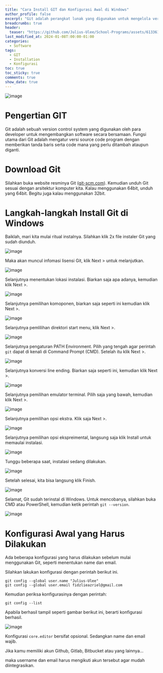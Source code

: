 ```yaml
---
title: "Cara Install GIT dan Konfigurasi Awal di Windows"
author_profile: false
excerpt: "Git adalah perangkat lunak yang digunakan untuk mengelola versi source code program. Git merupakan kepanjangan dari Group Inclusive Tour."
breadcrumbs: true
header:
  teaser: "https://github.com/Julius-Ulee/School-Programs/assets/61336116/5a30a928-0ced-4c67-8b09-8e3519905cf4"
last_modified_at: 2024-01-08T:00:00-01:00
categories:
  - Software
tags:
  - GIT
  - Installation
  - Konfigurasi
toc: true
toc_sticky: true
comments: true
show_date: true
---
```


![image](https://github.com/Julius-Ulee/School-Programs/assets/61336116/24cbeba4-6433-4449-8410-755acf187f0e)

# Pengertian GIT
Git adalah sebuah version control system yang digunakan oleh para developer untuk mengembangkan software secara bersamaan. Fungsi utama dari Git adalah mengatur versi source code program dengan memberikan tanda baris serta code mana yang perlu ditambah ataupun diganti.

# Download Git
Silahkan buka website resminya Git ([git-scm.com](https://git-scm.com/)). Kemudian unduh Git sesuai dengan arsitektur komputer kita. Kalau menggunakan 64bit, unduh yang 64bit. Begitu juga kalau menggunakan 32bit.

# Langkah-langkah Install Git di Windows
Baiklah, mari kita mulai ritual instalnya. Silahkan klik 2x file instaler Git yang sudah diunduh.

![image](https://github.com/Julius-Ulee/School-Programs/assets/61336116/83eb8306-5b88-4582-82a2-2132c4b260a8)

Maka akan muncul infomasi lisensi Git, klik Next > untuk melanjutkan.

![image](https://github.com/Julius-Ulee/School-Programs/assets/61336116/33469c5f-b68e-4c19-98cc-9a223c53b904)

Selanjutnya menentukan lokasi instalasi. Biarkan saja apa adanya, kemudian klik Next >.

![image](https://github.com/Julius-Ulee/School-Programs/assets/61336116/a7837b6d-e96b-4fae-8bfd-57e1fbea65c8)

Selanjutnya pemilihan komoponen, biarkan saja seperti ini kemudian klik Next >.

![image](https://github.com/Julius-Ulee/School-Programs/assets/61336116/de0e4e8c-b56e-4fb5-a3f8-00be3e69957b)

Selanjutnya pemlilihan direktori start menu, klik Next >.

![image](https://github.com/Julius-Ulee/School-Programs/assets/61336116/5a61b987-4617-4a19-93ff-dc4e25ed5511)

Selanjutnya pengaturan PATH Environment. Pilih yang tengah agar perintah `git` dapat di kenali di Command Prompt (CMD). Setelah itu klik Next >.

![image](https://github.com/Julius-Ulee/School-Programs/assets/61336116/118f14c3-28ac-4cd5-8e99-0e49a1ef5409)

Selanjutnya konversi line ending. Biarkan saja seperti ini, kemudian klik Next >.

![image](https://github.com/Julius-Ulee/School-Programs/assets/61336116/15f6410e-1a79-49b8-98b7-6b0f3966fd07)

Selanjutnya pemilihan emulator terminal. Pilih saja yang bawah, kemudian klik Next >.

![image](https://github.com/Julius-Ulee/School-Programs/assets/61336116/4ab1b032-3603-4700-9b4a-567a7455d903)

Selanjutnya pemilihan opsi ekstra. Klik saja Next >.

![image](https://github.com/Julius-Ulee/School-Programs/assets/61336116/75183986-4303-487e-81f9-84a0afec0473)

Selanjutnya pemilihan opsi ekspreimental, langsung saja klik Install untuk memaulai instalasi.

![image](https://github.com/Julius-Ulee/School-Programs/assets/61336116/7106a944-1ac7-4611-827d-12a493f3485d)

Tunggu beberapa saat, instalasi sedang dilakukan.

![image](https://github.com/Julius-Ulee/School-Programs/assets/61336116/0afaba16-989d-4790-ae27-5b49a389085e)

Setelah selesai, kita bisa langsung klik Finish.

![image](https://github.com/Julius-Ulee/School-Programs/assets/61336116/c72f956d-6d49-460a-9efc-accfde6d8d79)

Selamat, Git sudah terinstal di Windows. Untuk mencobanya, silahkan buka CMD atau PowerShell, kemudian ketik perintah `git --version`.

![image](https://github.com/Julius-Ulee/School-Programs/assets/61336116/9273b20e-bc29-4b68-86f2-36ac2062d458)

# Konfigurasi Awal yang Harus Dilakukan
Ada beberapa konfigurasi yang harus dilakukan sebelum mulai menggunakan Git, seperti menentukan name dan email.

Silahkan lakukan konfigurasi dengan perintah berikut ini.

```
git config --global user.name "Julius-Ulee"
git config --global user.email fidzlieazriel@gmail.com
```

Kemudian periksa konfigurasinya dengan perintah:

```
git config --list
```

Apabila berhasil tampil seperti gambar berikut ini, berarti konfigurasi berhasil.

![image](https://github.com/Julius-Ulee/School-Programs/assets/61336116/c8f0d382-985c-4cc9-bb7a-af9449e7dc96)

Konfigurasi `core.editor` bersifat opsional. Sedangkan name dan email wajib.

Jika kamu memiliki akun Github, Gitlab, Bitbucket atau yang lainnya…

maka username dan email harus mengikuti akun tersebut agar mudah diintegrasikan.
